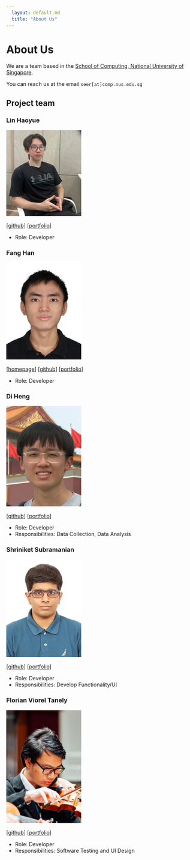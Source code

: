 ```yaml
---
  layout: default.md
  title: "About Us"
---
```


# About Us

We are a team based in the [School of Computing, National University of Singapore](http://www.comp.nus.edu.sg).

You can reach us at the email `seer[at]comp.nus.edu.sg`

## Project team

### Lin Haoyue

<img src="images/hylinny.png" width="200px">

[[github](https://github.com/hylinny)]
[[portfolio](team/hylinny.md)]

* Role: Developer

### Fang Han

<img src="images/eilyss.png" width="200px">

[[homepage](https://github.com/Eilyss)]
[[github](https://github.com/Eilyss)]
[[portfolio](team/fanghan.md)]

* Role: Developer

### Di Heng

<img src="images/grenn24.png" width="200px">

[[github](http://github.com/grenn24)]
[[portfolio](team/diheng.md)]

* Role: Developer
* Responsibilities: Data Collection, Data Analysis

### Shriniket Subramanian

<img src="images/shriniket03.png" width="200px">

[[github](http://github.com/shriniket03)]
[[portfolio](team/shriniket03.md)]

* Role: Developer
* Responsibilities: Develop Functionality/UI

### Florian Viorel Tanely

<img src="images/izumi_kyouka.png" width="200px">

[[github](http://github.com/iZUMi-kyouka)]
[[portfolio](team/izumi_kyouka.md)]

* Role: Developer
* Responsibilities: Software Testing and UI Design
